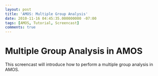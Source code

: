 ```yaml
---
layout: post
title: 'AMOS: Multiple Group Analysis'
date: 2010-11-16 04:45:35.000000000 -07:00
tags: [AMOS, Tutorial, Screencast]
comments: true
---
```


# Multiple Group Analysis in AMOS

This screencast will introduce how to perform a multiple group analysis in AMOS.

<p><object width="425" height="344"><param name="movie" value="http://www.youtube.com/v/H4gHIs4y6sU?fs=1&amp;hl=en_US&amp;hd=1" /><param name="allowFullScreen" value="true" /><param name="allowscriptaccess" value="always" /><embed src="http://www.youtube.com/v/H4gHIs4y6sU?fs=1&amp;hl=en_US&amp;hd=1" type="application/x-shockwave-flash" allowscriptaccess="always" allowfullscreen="true" width="425" height="344"></embed></object></p>
